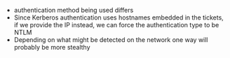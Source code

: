 
- authentication method being used differs
- Since Kerberos authentication uses hostnames embedded in the tickets, if we provide the IP instead, we can force the authentication type to be NTLM
- Depending on what might be detected on the network one way will probably be more stealthy

